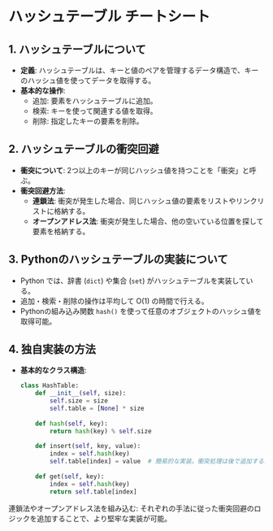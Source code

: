 
# ハッシュテーブル チートシート

## 1. ハッシュテーブルについて
- **定義**: ハッシュテーブルは、キーと値のペアを管理するデータ構造で、キーのハッシュ値を使ってデータを取得する。
- **基本的な操作**:
  - 追加: 要素をハッシュテーブルに追加。
  - 検索: キーを使って関連する値を取得。
  - 削除: 指定したキーの要素を削除。

## 2. ハッシュテーブルの衝突回避
- **衝突について**: 2つ以上のキーが同じハッシュ値を持つことを「衝突」と呼ぶ。
- **衝突回避方法**:
  - **連鎖法**: 衝突が発生した場合、同じハッシュ値の要素をリストやリンクリストに格納する。
  - **オープンアドレス法**: 衝突が発生した場合、他の空いている位置を探して要素を格納する。

## 3. Pythonのハッシュテーブルの実装について
- Python では、辞書 (`dict`) や集合 (`set`) がハッシュテーブルを実装している。
- 追加・検索・削除の操作は平均して O(1) の時間で行える。
- Pythonの組み込み関数 `hash()` を使って任意のオブジェクトのハッシュ値を取得可能。

## 4. 独自実装の方法
- **基本的なクラス構造**:
  ```python
  class HashTable:
      def __init__(self, size):
          self.size = size
          self.table = [None] * size
      
      def hash(self, key):
          return hash(key) % self.size
      
      def insert(self, key, value):
          index = self.hash(key)
          self.table[index] = value  # 簡易的な実装。衝突処理は後で追加する。
      
      def get(self, key):
          index = self.hash(key)
          return self.table[index]
    ```

連鎖法やオープンアドレス法を組み込む: それぞれの手法に従った衝突回避のロジックを追加することで、より堅牢な実装が可能。